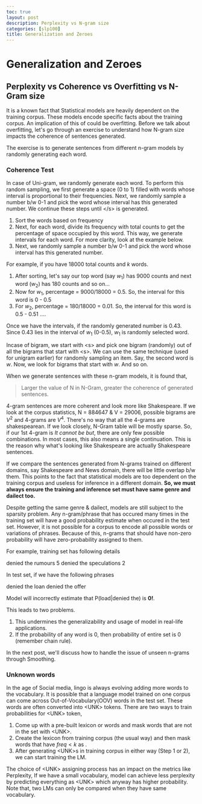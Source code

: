 ```yaml
---
toc: true
layout: post
description: Perplexity vs N-gram size
categories: [slp100]
title: Generalization and Zeroes
---
```


# Generalization and Zeroes

## Perplexity vs Coherence vs Overfitting vs N-Gram size

It is a known fact that Statistical models are heavily dependent on the training corpus. These models encode specific facts about the training corpus. An implication of this of could be overfitting. Before we talk about overfitting, let's go through an exercise to understand how N-gram size impacts the coherence of sentences generated.

The exercise is to generate sentences from different n-gram models by randomly generating each word.

### Coherence Test

In case of Uni-gram, we randomly generate each word. To perform this random sampling, we first generate a space (0 to 1) filled with words whose interval is proportional to their frequencies. Next, we randomly sample a number b/w 0-1 and pick the word whose interval has this generated number. We continue these steps until \<\/s\> is generated.

1. Sort the words based on frequency
2. Next, for each word, divide its frequency with total counts to get the percentage of space occupied by this word. This way, we generate intervals for each word. For more clarity, look at the example below.
3. Next, we randomly sample a number b/w 0-1 and pick the word whose interval has this generated number.

For example, if you have 18000 total counts and _k_ words.

1. After sorting, let's say our top word (say $w_{1}$) has 9000 counts and next word ($w_{2}$) has 180 counts and so on...
2. Now for $w_{1}$, percentage = 9000/18000 = 0.5. So, the interval for this word is 0 - 0.5
3. For $w_{2}$, percentage = 180/18000 = 0.01. So, the interval for this word is 0.5 - 0.51
....

Once we have the intervals, if the randomly generated number is 0.43. Since 0.43 lies in the interval of $w_{1}$ (0-0.5), $w_{1}$ is randomly selected word.

Incase of bigram, we start with \<s\> and pick one bigram (randomly) out of all the bigrams that start with \<s\>. We can use the same technique (used for unigram earlier) for randomly sampling an item. Say, the second word is _w_. Now, we look for bigrams that start with _w_. And so on.

When we generate sentences with these n-gram models, it is found that,
> Larger the value of N in N-Gram, greater the coherence of generated sentences.

4-gram sentences are more coherent and look more like Shakespeare. If we look at the corpus statistics, N = 884647 & V = 29006, possible bigrams are $V^{2}$ and 4-grams are $V^{4}$. There's no way that all the 4-grams are shakespearean. If we look closely, N-Gram table will be mostly sparse. So, if our 1st 4-gram is _It cannot be but_, there are only few possible combinations. In most cases, this also means a single continuation. This is the reason why what's looking like Shakespeare are actually Shakespeare sentences.

If we compare the sentences generated from N-grams trained on different domains, say Shakespeare and News domain, there will be little overlap b/w them. This points to the fact that statistical models are too dependent on the training corpus and useless for inference in a different domain. __So, we must always ensure the training and inference set must have same genre and dailect too.__

Despite getting the same genre & dailect, models are still subject to the sparsity problem. Any n-gram/phrase that has occured many times in the training set will have a good probability estimate when occured in the test set. However, it is not possible for a corpus to encode all possible words or variations of phrases. Because of this, n-grams that should have non-zero probability will have zero-probability assigned to them.

For example, training set has following details

denied the rumours 5
denied the speculations 2 

In test set, if we have the following phrases

denied the loan
denied the offer

Model will incorrectly estimate that P(load\|denied the) is __0!__.

This leads to two problems.

1. This undermines the generalizability and usage of model in real-life applications.
2. If the probability of any word is 0, then probability of entire set is 0 (remember chain rule).

In the next post, we'll discuss how to handle the issue of unseen n-grams through Smoothing.

### Unknown words

In the age of Social media, lingo is always evolving adding more words to the vocabulary. It is possible that a language model trained on one corpus can come across Out-of-Vocabulary(OOV) words in the test set. These words are often converted into \<UNK\> tokens. There are two ways to train probabilities for \<UNK\> token,

1. Come up with a pre-built lexicon or words and mask words that are not in the set with \<UNK\>.
2. Create the lexicon from training corpus (the usual way) and then mask words that have $freq<k$ as <UNK>.
3. After generating \<UNK\>s in training corpus in either way (Step 1 or 2), we can start training the LM.

The choice of \<UNK\> assigning process has an impact on the metrics like Perplexity, If we have a small vocabulary, model can achieve less perplexity by predicting everything as \<UNK\> which anyway has higher probability. Note that, two LMs can only be compared when they have same vocabulary.